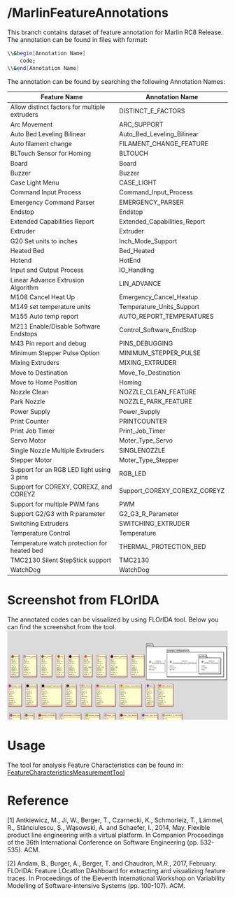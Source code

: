# /MarlinFeatureAnnotations
This branch contains dataset of feature annotation for Marlin RC8 Release.
The annotation can be found in files with format:
```sh
\\&begin[Annotation Name]
    code;
\\&end[Annotation Name]
```
The annotation can be found by searching the following Annotation Names:

| Feature Name | Annotation Name |
|  ------ | ------ |
| Allow distinct factors for multiple extruders | DISTINCT_E_FACTORS|
| Arc Movement | ARC_SUPPORT|
|Auto Bed Leveling Bilinear | Auto_Bed_Leveling_Bilinear|
|Auto filament change | FILAMENT_CHANGE_FEATURE|
|BLTouch Sensor for Homing | BLTOUCH|
|Board | Board|
|Buzzer | Buzzer|
|Case Light Menu | CASE_LIGHT|
|Command Input Process | Command_Input_Process|
|Emergency Command Parser | EMERGENCY_PARSER|
|Endstop | Endstop|
|Extended Capabilities Report | Extended_Capabilities_Report|
|Extruder | Extruder|
|G20 Set units to inches | Inch_Mode_Support|
|Heated Bed | Bed_Heated|
|Hotend | HotEnd|
|Input and Output Process | IO_Handling|
|Linear Advance Extrusion Algorithm | LIN_ADVANCE|
|M108 Cancel Heat Up | Emergency_Cancel_Heatup|
|M149 set temperature units | Temperature_Units_Support|
|M155 Auto temp report | AUTO_REPORT_TEMPERATURES|
|M211 Enable/Disable Software Endstops | Control_Software_EndStop|
|M43 Pin report and debug | PINS_DEBUGGING|
|Minimum Stepper Pulse Option | MINIMUM_STEPPER_PULSE|
|Mixing Extruders | MIXING_EXTRUDER|
|Move to Destination | Move_To_Destination|
|Move to Home Position | Homing|
|Nozzle Clean | NOZZLE_CLEAN_FEATURE|
|Park Nozzle | NOZZLE_PARK_FEATURE|
|Power Supply | Power_Supply|
|Print Counter | PRINTCOUNTER|
|Print Job Timer | Print_Job_Timer|
|Servo Motor | Moter_Type_Servo|
|Single Nozzle Multiple Extruders | SINGLENOZZLE|
|Stepper Motor | Moter_Type_Stepper|
|Support for an RGB LED light using 3 pins | RGB_LED|
|Support for COREXY, COREXZ, and COREYZ | Support_COREXY_COREXZ_COREYZ|
|Support for multiple PWM fans | PWM|
|Support G2/G3 with R parameter | G2_G3_R_Parameter|
|Switching Extruders | SWITCHING_EXTRUDER|
|Temperature Control | Temperature|
|Temperature watch protection for heated bed | THERMAL_PROTECTION_BED|
|TMC2130 Silent StepStick support | TMC2130|
|WatchDog | WatchDog|

# Screenshot from FLOrIDA
The annotated codes can be visualized by using FLOrIDA tool.
Below you can find the screenshot from the tool.
![The annotated codes can be visualized by using FLOrIDA.](https://github.com/hui8958/Marlin/blob/MarlinFeatureAnnotations/screenShot.PNG)

# Usage
The tool for analysis Feature Characteristics can be found in:
[FeatureCharacteristicsMeasurementTool] 

# Reference
[1] Antkiewicz, M., Ji, W., Berger, T., Czarnecki, K., Schmorleiz, T., Lämmel, R., Stănciulescu, Ș., Wąsowski, A. and Schaefer, I., 2014, May. Flexible product line engineering with a virtual platform. In Companion Proceedings of the 36th International Conference on Software Engineering (pp. 532-535). ACM.

[2] Andam, B., Burger, A., Berger, T. and Chaudron, M.R., 2017, February. FLOrIDA: Feature LOcatIon DAshboard for extracting and visualizing feature traces. In Proceedings of the Eleventh International Workshop on Variability Modelling of Software-intensive Systems (pp. 100-107). ACM.


[//]: # (These are reference links used in the body of this note and get stripped out when the markdown processor does its job. There is no need to format nicely because it shouldn't be seen. Thanks SO - http://stackoverflow.com/questions/4823468/store-comments-in-markdown-syntax)


   [dill]: <https://github.com/joemccann/dillinger>
   [git-repo-url]: <https://github.com/joemccann/dillinger.git>
   [john gruber]: <http://daringfireball.net>
   [df1]: <http://daringfireball.net/projects/markdown/>
   [markdown-it]: <https://github.com/markdown-it/markdown-it>
   [Ace Editor]: <http://ace.ajax.org>
   [node.js]: <http://nodejs.org>
   [Twitter Bootstrap]: <http://twitter.github.com/bootstrap/>
   [jQuery]: <http://jquery.com>
   [@tjholowaychuk]: <http://twitter.com/tjholowaychuk>
   [express]: <http://expressjs.com>
   [AngularJS]: <http://angularjs.org>
   [Gulp]: <http://gulpjs.com>
   [FeatureCharacteristicsMeasurementTool]:<https://github.com/hui8958/FeatureCharacteristicsMeasurementTool>

   [PlDb]: <https://github.com/joemccann/dillinger/tree/master/plugins/dropbox/README.md>
   [PlGh]: <https://github.com/joemccann/dillinger/tree/master/plugins/github/README.md>
   [PlGd]: <https://github.com/joemccann/dillinger/tree/master/plugins/googledrive/README.md>
   [PlOd]: <https://github.com/joemccann/dillinger/tree/master/plugins/onedrive/README.md>
   [PlMe]: <https://github.com/joemccann/dillinger/tree/master/plugins/medium/README.md>
   [PlGa]: <https://github.com/RahulHP/dillinger/blob/master/plugins/googleanalytics/README.md>
